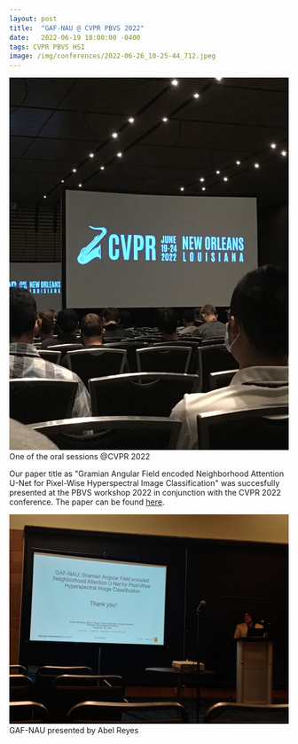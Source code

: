 ```yaml
---
layout: post
title:  "GAF-NAU @ CVPR PBVS 2022"
date:   2022-06-19 18:00:00 -0400
tags: CVPR PBVS HSI
image: /img/conferences/2022-06-26_10-25-44_712.jpeg
---
```

![](/img/conferences/2022-06-22_10-18-41_491.jpeg)
One of the oral sessions @CVPR 2022

Our paper title as "Gramian Angular Field encoded Neighborhood Attention U-Net for Pixel-Wise Hyperspectral Image Classification" was succesfully presented
at the PBVS workshop 2022 in conjunction with the CVPR 2022 conference. The paper can be found [here](https://openaccess.thecvf.com/content/CVPR2022W/PBVS/papers/Paheding_GAF-NAU_Gramian_Angular_Field_Encoded_Neighborhood_Attention_U-Net_for_Pixel-Wise_CVPRW_2022_paper.pdf).

![](/img/conferences/2022-06-19_18-49-50_750.jpeg)
GAF-NAU presented by Abel Reyes 